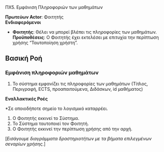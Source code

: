 ΠΧ5. Εμφάνιση Πληροφοριών των μαθημάτων 

**Πρωτεύων Actor**: Φοιτητής  
**Ενδιαφερόμενοι**
 
- **Φοιτητής**: Θέλει να μπορεί βλέπει τις πληροφορίες των μαθημάτων.  
**Προϋποθέσεις**: Ο Φοιτητής έχει εκτελέσει με επιτυχία την περίπτωση χρήσης “Ταυτοποίηση χρήστη”.  

## Βασική Ροή

### Εμφάνιση πληροφοριών μαθημάτων

1. Το σύστημα εμφανίζει τις πληροφορίες των μαθημάτων (Τίτλος, Περιγραφή, ECTS, προαπαιτούμενα, Διδάσκων, id μαθήματος)



**Εναλλακτικές Ροές**

*Σε οποιοδήποτε σημείο το λογισμικό καταρρέει.
1. Ο Φοιτητής εκκινεί το Σύστημα.
2. Το Σύστημα ταυτοποιεί τον Φοιτητή.
3. Ο Φοιτητής εκκινεί την περίπτωση χρήσης από την αρχή.




\[*Εισάγουμε διαγράμματα δραστηριοτήτων με τα βήματα επιλεγμένων σεναρίων χρήσης.*\]